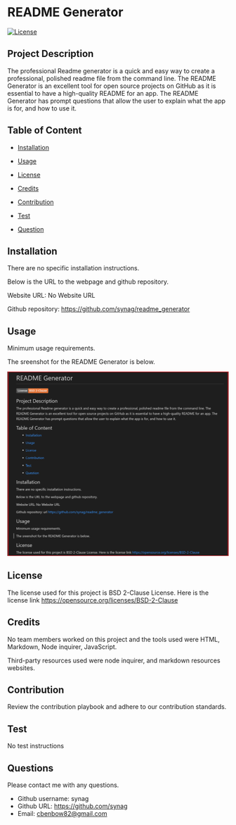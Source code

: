  
# README Generator   

[![License](https://img.shields.io/badge/License-BSD%202--Clause-orange.svg)](https://opensource.org/licenses/BSD-2-Clause)


## Project Description 
The professional Readme generator is a quick and easy way to create a professional, polished readme file from the command line. The README Generator is an excellent tool for open source projects on GitHub as it is essential to have a high-quality README for an app. The README  Generator has prompt questions that allow the user to explain what the app is for, and how to use it.

## Table of Content

* [Installation](#installation)

* [Usage](#usage)

* [License](#License)

* [Credits](#Credits)

* [Contribution](#Contribution)

* [Test](#Test)

* [Question](#Question) 

## Installation
There are no specific installation instructions.


Below is the URL to the webpage and github repository. 

Website URL: No Website URL

Github repository: https://github.com/synag/readme_generator


## Usage
Minimum usage requirements.

The sreenshot for the README Generator  is below. 

![README Generator ](./images/screenshot.png)

## License
The license used for this project is BSD 2-Clause License. Here is the license link https://opensource.org/licenses/BSD-2-Clause

## Credits
No team members worked on this project and the tools used were HTML, Markdown, Node inquirer, JavaScript.

Third-party resources used were node inquirer, and markdown resources websites.

## Contribution
Review the contribution playbook and adhere to our contribution standards.

## Test
No test instructions

## Questions
Please contact me with any questions.  

* Github username: synag
* Github URL: https://github.com/synag
* Email:  cbenbow82@gmail.com 